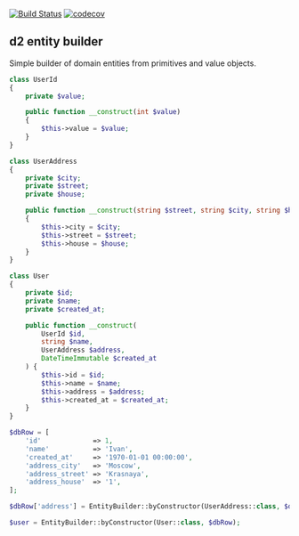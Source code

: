 [![Build Status](https://travis-ci.org/demidovich/d2-entity.svg?branch=master)](https://travis-ci.com/demidovich/d2-entity) [![codecov](https://codecov.io/gh/demidovich/d2-entity/branch/master/graph/badge.svg)](https://codecov.io/gh/demidovich/d2-entity)

## d2 entity builder

Simple builder of domain entities from primitives and value objects.

```php
class UserId
{
    private $value;

    public function __construct(int $value)
    {
        $this->value = $value;
    }
}

class UserAddress
{
    private $city;
    private $street;
    private $house;

    public function __construct(string $street, string $city, string $house)
    {
        $this->city = $city;
        $this->street = $street;
        $this->house = $house;
    }
}

class User
{
    private $id;
    private $name;
    private $created_at;

    public function __construct(
        UserId $id,
        string $name,
        UserAddress $address,
        DateTimeImmutable $created_at
    ) {
        $this->id = $id;
        $this->name = $name;
        $this->address = $address;
        $this->created_at = $created_at;
    }
}

$dbRow = [
    'id'             => 1,
    'name'           => 'Ivan',
    'created_at'     => '1970-01-01 00:00:00',
    'address_city'   => 'Moscow',
    'address_street' => 'Krasnaya',
    'address_house'  => '1',
];

$dbRow['address'] = EntityBuilder::byConstructor(UserAddress::class, $dbRow, 'address');

$user = EntityBuilder::byConstructor(User::class, $dbRow);
```
